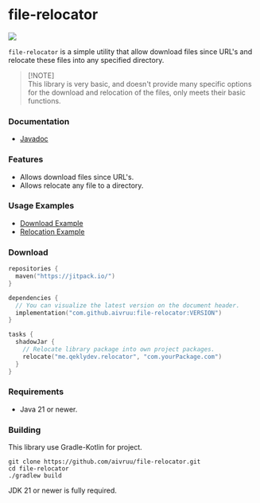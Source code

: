 # file-relocator

[![](https://jitpack.io/v/aivruu/file-relocator.svg)](https://jitpack.io/#aivruu/file-relocator)

`file-relocator` is a simple utility that allow download files since URL's and relocate these files into any specified directory.

> [!NOTE]\
> This library is very basic, and doesn't provide many specific options for the download and relocation
> of the files, only meets their basic functions.

### Documentation
- [Javadoc](https://jitpack.io/com/github/aivruu/file-relocator/latest/javadoc/)

### Features
* Allows download files since URL's.
* Allows relocate any file to a directory.

### Usage Examples
- [Download Example](docs/download_example.md)
- [Relocation Example](docs/relocation_example.md)

### Download
```kotlin
repositories {
  maven("https://jitpack.io/")
}

dependencies {
  // You can visualize the latest version on the document header.
  implementation("com.github.aivruu:file-relocator:VERSION")
}

tasks {
  shadowJar {
    // Relocate library package into own project packages.
    relocate("me.qeklydev.relocator", "com.yourPackage.com")
  }
}
```

### Requirements
- Java 21 or newer.

### Building
This library use Gradle-Kotlin for project.
```
git clone https://github.com/aivruu/file-relocator.git
cd file-relocator
./gradlew build
```

JDK 21 or newer is fully required.
